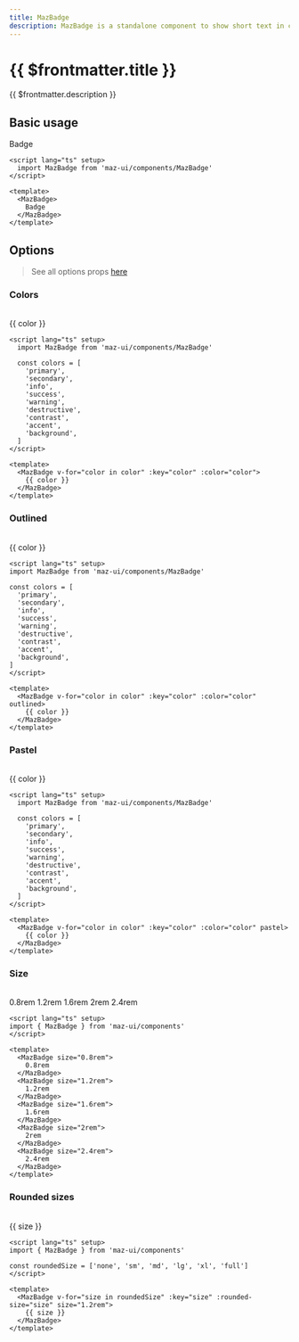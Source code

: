 ```yaml
---
title: MazBadge
description: MazBadge is a standalone component to show short text in colored container
---
```


# {{ $frontmatter.title }}

{{ $frontmatter.description }}

<!--@include: ./../.vitepress/mixins/getting-started.md-->

## Basic usage

<MazBadge>
  Badge
</MazBadge>

```vue
<script lang="ts" setup>
  import MazBadge from 'maz-ui/components/MazBadge'
</script>

<template>
  <MazBadge>
    Badge
  </MazBadge>
</template>
```

## Options

> See all options props [here](#props)

### Colors

<br />

<div class="flex space-between gap-05 items-center flex-wrap">
  <MazBadge v-for="color in colors" :key="color" :color="color">
    {{ color }}
  </MazBadge>
</div>

```vue
<script lang="ts" setup>
  import MazBadge from 'maz-ui/components/MazBadge'

  const colors = [
    'primary',
    'secondary',
    'info',
    'success',
    'warning',
    'destructive',
    'contrast',
    'accent',
    'background',
  ]
</script>

<template>
  <MazBadge v-for="color in color" :key="color" :color="color">
    {{ color }}
  </MazBadge>
</template>
```

### Outlined

<br />

<div class="flex space-between gap-05 items-center flex-wrap">
  <MazBadge v-for="color in colors" :key="color" :color="color" outlined>
    {{ color }}
  </MazBadge>
</div>

```vue
<script lang="ts" setup>
import MazBadge from 'maz-ui/components/MazBadge'

const colors = [
  'primary',
  'secondary',
  'info',
  'success',
  'warning',
  'destructive',
  'contrast',
  'accent',
  'background',
]
</script>

<template>
  <MazBadge v-for="color in color" :key="color" :color="color" outlined>
    {{ color }}
  </MazBadge>
</template>
```

### Pastel

<br />

<div class="flex space-between gap-05 items-center flex-wrap">
  <MazBadge v-for="color in colors" :key="color" :color="color" pastel>
    {{ color }}
  </MazBadge>
</div>

```vue
<script lang="ts" setup>
  import MazBadge from 'maz-ui/components/MazBadge'

  const colors = [
    'primary',
    'secondary',
    'info',
    'success',
    'warning',
    'destructive',
    'contrast',
    'accent',
    'background',
  ]
</script>

<template>
  <MazBadge v-for="color in color" :key="color" :color="color" pastel>
    {{ color }}
  </MazBadge>
</template>
```

### Size

<br />

<div class="flex space-between gap-05 items-center flex-wrap">
  <MazBadge size="0.8rem">
    0.8rem
  </MazBadge>
  <MazBadge size="1.2rem">
    1.2rem
  </MazBadge>
  <MazBadge size="1.6rem">
    1.6rem
  </MazBadge>
  <MazBadge size="2rem">
    2rem
  </MazBadge>
  <MazBadge size="2.4rem">
    2.4rem
  </MazBadge>
</div>

```vue
<script lang="ts" setup>
import { MazBadge } from 'maz-ui/components'
</script>

<template>
  <MazBadge size="0.8rem">
    0.8rem
  </MazBadge>
  <MazBadge size="1.2rem">
    1.2rem
  </MazBadge>
  <MazBadge size="1.6rem">
    1.6rem
  </MazBadge>
  <MazBadge size="2rem">
    2rem
  </MazBadge>
  <MazBadge size="2.4rem">
    2.4rem
  </MazBadge>
</template>
```

### Rounded sizes

<br />

<div class="flex space-between gap-05 items-center flex-wrap">
  <MazBadge v-for="size in roundedSize" :key="size" :rounded-size="size" size="1.2rem">
    {{ size }}
  </MazBadge>
</div>

```vue
<script lang="ts" setup>
import { MazBadge } from 'maz-ui/components'

const roundedSize = ['none', 'sm', 'md', 'lg', 'xl', 'full']
</script>

<template>
  <MazBadge v-for="size in roundedSize" :key="size" :rounded-size="size" size="1.2rem">
    {{ size }}
  </MazBadge>
</template>
```

<script lang="ts" setup>
  const colors = [
    'primary',
    'secondary',
    'info',
    'success',
    'warning',
    'destructive',
    'contrast',
    'accent',
    'background',
  ]

  const roundedSize = ['none', 'sm', 'md', 'lg', 'xl', 'full']
</script>

<!--@include: ./../../.vitepress/generated-docs/maz-badge.doc.md-->
